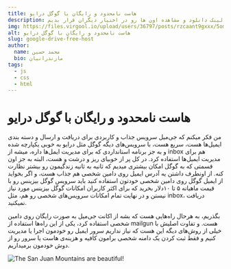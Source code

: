 ```yaml
---
title: هاست نامحدود و رایگان با گوگل درایو
description: همه میدونیم که گوگل درایو یه فضای 15 گیگ رایگان در اختیارمون میزاره که میتونیم فایل های خودمون رو آپلود کنیم و هر موقع بخوایم بهش دسترسی داشته باشیم و حتی لینک دانلود و مشاهده اون ها رو در اختیار دیگران قرار بدیم.
img: https://files.virgool.io/upload/users/36797/posts/rzcaant9gxxx/5omute8lkpgh.png
alt: هاست نامحدود و رایگان با گوگل درایو
slug: google-drive-free-host
author:
  name: محمد حسین
  bio: مازندرانیان
tags:
  - js    
  - css
  - html
---
```

<h1 class="has-text-centered title is-1">هاست نامحدود و رایگان با گوگل درایو</h1>

من فکر میکنم که جی‌میل سرویس جذاب و کاربردی برای دریافت و ارسال و دسته بندی ایمیل‌ها هست، سریع هست، با سرویس‌های دیگه گوگل مثل درایو به خوبی یکپارچه شده و به جز برنامه استانداردی که برای مدیریت ایمل‌ها داره، میشه از inbox هم برای مدیریت ایمیل‌ها استفاده کرد. در کل پر از خوبیای ریز و درشت و هست، البته به جز اون قسمتی که به گوگل امکان بیشتری میدیم که ثانیه به ثانیه زندگیمون رو بیشتر نظارت کنه.
از اونطرف داشتن یه آدرس ایمیل روی دامین شخصی هم جذاب هست، و اگر بخواید از ایمیل گوگل روی دامین شخصی خودتون استفاده کنید باید سرویس گوگل بیزینس رو با قیمت ماهیانه ۵ تا ۱۰دلار بخرید که برای اکثر کاربران امکانات گوگل بیزینس مورد نیاز نیستن و در نهایت تمام امکانات سرویس‌های شخصی رو هم، مثل inbox، دریافت نمیکنید.

بگذریم، به هرحال راه‌هایی هست که بشه از اکانت جی‌میل به صورت رایگان روی دامین شخصی استفاده کرد، یکی از این راه‌ها استفاده از mailgun هست. و تفاوت اصلیش با خیلی از روش‌های دیگه این هست که نیاز نداریم سرور ایمیل رو خودمون اجرا یا مدیریت کنیم و فقط ثبت کردن یک دامنه شخصی برامون کافیه و هزینه‌ی هاست یا سرور رو از دوش خودمون برمیداریم.

![The San Juan Mountains are beautiful!](https://files.virgool.io/upload/users/36797/posts/rzcaant9gxxx/5omute8lkpgh.png "San Juan Mountains letch")
